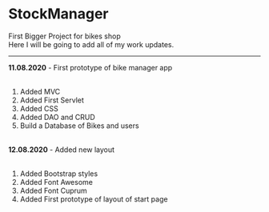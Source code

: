 # StockManager
First Bigger Project for bikes shop
<br/>
Here I will be going to add all of my work updates.<br/>
<hr>

<b>11.08.2020</b> - First prototype of bike manager app<br/><br/>

1. Added MVC
2. Added First Servlet
3. Added CSS
4. Added DAO and CRUD
5. Build a Database of Bikes and users
<br/>
<b>12.08.2020</b> - Added new layout<br/><br/>

1. Added Bootstrap styles
2. Added Font Awesome
3. Added Font Cuprum
4. Added First prototype of layout of start page
